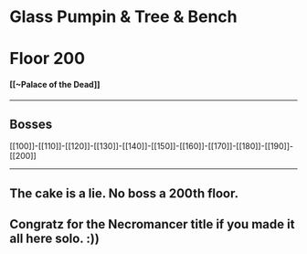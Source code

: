 # Glass Pumpin & Tree & Bench
# Floor 200
#### [[~Palace of the Dead]]

---
## Bosses

 [[100]]-[[110]]-[[120]]-[[130]]-[[140]]-[[150]]-[[160]]-[[170]]-[[180]]-[[190]]-[[200]]

---

## The cake is a lie. No boss a 200th floor.
## Congratz for the Necromancer title if you made it all here solo. :))